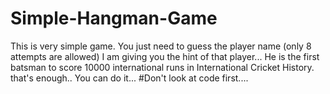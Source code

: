 # Simple-Hangman-Game
This is very simple game. You just need to guess the player name (only 8 attempts are allowed) I am giving you the hint of that player...
He is the first batsman to score 10000 international runs in International Cricket History.
that's enough..
You can do it...
#Don't look at code first....
